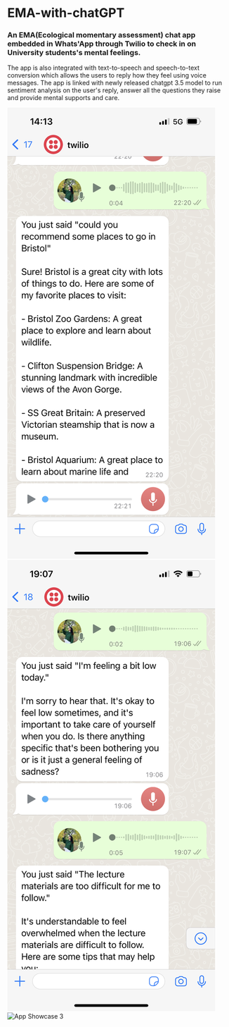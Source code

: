 # EMA-with-chatGPT

### An EMA(Ecological momentary assessment) chat app embedded in Whats'App through Twilio to check in on University students's mental feelings.

The app is also integrated with text-to-speech and speech-to-text conversion which allows the users to reply how they feel using voice messages. The app is linked with newly released chatgpt 3.5 model to run sentiment analysis on the user's reply, answer all the questions they raise and provide mental supports and care.

![App Showcase 1](IMG_3592.PNG)
![App Showcase 2](IMG_3616.PNG)
![App Showcase 3](FinalVideo_1678044158.410335.gif)
